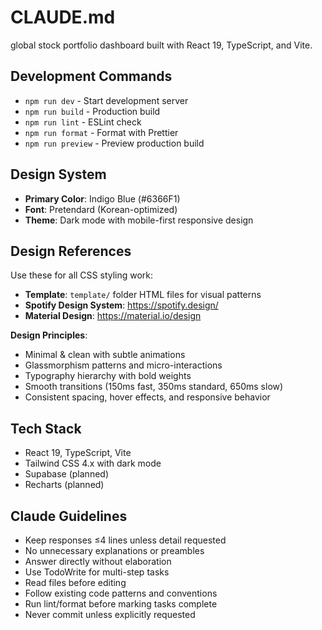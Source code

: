 # CLAUDE.md

global stock portfolio dashboard built with React 19, TypeScript, and Vite.

## Development Commands

- `npm run dev` - Start development server
- `npm run build` - Production build
- `npm run lint` - ESLint check
- `npm run format` - Format with Prettier
- `npm run preview` - Preview production build

## Design System

- **Primary Color**: Indigo Blue (#6366F1)
- **Font**: Pretendard (Korean-optimized)
- **Theme**: Dark mode with mobile-first responsive design

## Design References

Use these for all CSS styling work:
- **Template**: `template/` folder HTML files for visual patterns
- **Spotify Design System**: https://spotify.design/ 
- **Material Design**: https://material.io/design

**Design Principles**:
- Minimal & clean with subtle animations
- Glassmorphism patterns and micro-interactions
- Typography hierarchy with bold weights
- Smooth transitions (150ms fast, 350ms standard, 650ms slow)
- Consistent spacing, hover effects, and responsive behavior

## Tech Stack
- React 19, TypeScript, Vite
- Tailwind CSS 4.x with dark mode
- Supabase (planned)
- Recharts (planned)

## Claude Guidelines
- Keep responses ≤4 lines unless detail requested
- No unnecessary explanations or preambles
- Answer directly without elaboration
- Use TodoWrite for multi-step tasks
- Read files before editing
- Follow existing code patterns and conventions
- Run lint/format before marking tasks complete
- Never commit unless explicitly requested